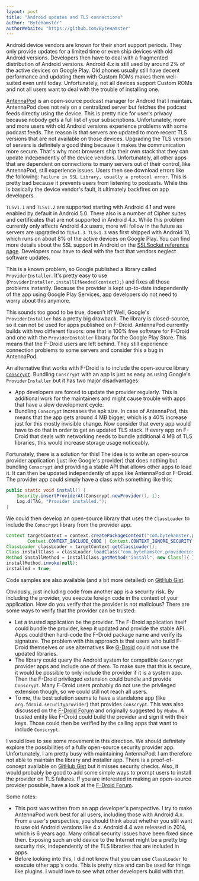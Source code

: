 ```yaml
---
layout: post
title: "Android updates and TLS connections"
author: "ByteHamster"
authorWebsite: "https://github.com/ByteHamster"
---
```


Android device vendors are known for their short support periods. They only provide updates for a limited time or even ship devices with old Android versions. Developers then have to deal with a fragmented distribution of Android versions. Android 4.x is still used by around 2% of the active devices on Google Play. Old phones usually still have decent performance and updating them with Custom ROMs makes them well-suited even until today. Unfortunately, not all devices support Custom ROMs and not all users want to deal with the trouble of installing one.

[AntennaPod](https://antennapod.org/) is an open-source podcast manager for Android that I maintain. AntennaPod does not rely on a centralized server but fetches the podcast feeds directly using the device. This is pretty nice for user's privacy because nobody gets a full list of your subscriptions. Unfortunately, more and more users with old Android versions experience problems with some podcast feeds. The reason is that servers are updated to more recent TLS versions that are not available on those devices. Upgrading the TLS version of servers is definitely a good thing because it makes the communication more secure. That's why most browsers ship their own stack that they can update independently of the device vendors. Unfortunately, all other apps that are dependent on connections to many servers out of their control, like AntennaPod, still experience issues. Users then see download errors like the following: `Failure in SSL Library, usually a protocol error`. This is pretty bad because it prevents users from listening to podcasts. While this is basically the device vendor's fault, it ultimately backfires on app developers.

`TLSv1.1` and `TLSv1.2` are supported starting with Android 4.1 and were enabled by default in Android 5.0. There also is a number of Cipher suites and certificates that are not supported in Android 4.x. While this problem currently only affects Android 4.x users, more will follow in the future as servers are upgraded to `TLSv1.3`. `TLSv1.3` was first shipped with Android 10, which runs on about 8% of the active devices on Google Play. You can find more details about the SSL support in Android on the [SSLSocket reference page](https://developer.android.com/reference/javax/net/ssl/SSLSocket). Developers now have to deal with the fact that vendors neglect software updates.

This is a known problem, so Google published a library called `ProviderInstaller`. It's pretty easy to use (`ProviderInstaller.installIfNeeded(context);`) and fixes all those problems instantly. Because the provider is kept up-to-date independently of the app using Google Play Services, app developers do not need to worry about this anymore.

This sounds too good to be true, doesn't it? Well, Google's `ProviderInstaller` has a pretty big drawback. The library is closed-source, so it can not be used for apps published on F-Droid. AntennaPod currently builds with two different flavors: one that is 100% free software for F-Droid and one with the `ProviderInstaller` library for the Google Play Store. This means that the F-Droid users are left behind. They still experience connection problems to some servers and consider this a bug in AntennaPod.

An alternative that works with F-Droid is to include the open-source library [`Conscrypt`](https://github.com/google/conscrypt/). Bundling `Conscrypt` with an app is just as easy as using Google's `ProviderInstaller` but it has two major disadvantages:

* App developers are forced to update the provider regularly. This is additional work for the maintainers and might cause trouble with apps that have a slow development cycle.
* Bundling `Conscrypt` increases the apk size. In case of AntennaPod, this means that the app gets around 4 MB bigger, which is a 40% increase just for this mostly invisible change. Now consider that every app would have to do that in order to get an updated TLS stack. If every app on F-Droid that deals with networking needs to bundle additional 4 MB of TLS libraries, this would increase storage usage noticeably.

Fortunately, there is a solution for this! The idea is to write an open-source provider application (just like Google's provider) that does nothing but bundling `Conscrypt` and providing a stable API that allows other apps to load it. It can then be updated independently of apps like AntennaPod or F-Droid. The provider app could simply have a class with something like this:

```java
public static void install() {
    Security.insertProviderAt(Conscrypt.newProvider(), 1);
    Log.d(TAG, "Provider installed.");
}
```

We could then develop an open-source library that uses the `ClassLoader` to include the `Conscrypt` library from the provider app.

```java
Context targetContext = context.createPackageContext("com.bytehamster.providerinstaller",
        Context.CONTEXT_INCLUDE_CODE | Context.CONTEXT_IGNORE_SECURITY);
ClassLoader classLoader = targetContext.getClassLoader();
Class installClass = classLoader.loadClass("com.bytehamster.providerinstaller.ProviderInstallerImpl");
Method installMethod = installClass.getMethod("install", new Class[]{ });
installMethod.invoke(null);
installed = true;
```

Code samples are also available (and a bit more detailed) on [GitHub Gist](https://gist.github.com/ByteHamster/f488f9993eeb6679c2b5f0180615d518).

Obviously, just including code from another app is a security risk. By including the provider, you execute foreign code in the context of your application. How do you verify that the provider is not malicious? There are some ways to verify that the provider can be trusted:

* Let a trusted application be the provider. The F-Droid application itself could bundle the provider, keep it updated and provide the stable API. Apps could then hard-code the F-Droid package name and verify its signature. The problem with this approach is that users who build F-Droid themselves or use alternatives like [G-Droid](https://f-droid.org/de/packages/org.gdroid.gdroid/) could not use the updated libraries.
* The library could query the Android system for compatible `Conscrypt` provider apps and include one of them. To make sure that this is secure, it would be possible to only include the provider if it is a system app. Then the F-Droid privileged extension could bundle and provide `Conscrypt`. Many F-Droid users probably do not use the privileged extension though, so we could still not reach all users.
* To me, the best solution seems to have a standalone app (like `org.fdroid.securityprovider`) that provides `Conscrypt`. This was also discussed on the [F-Droid Forum](https://forum.f-droid.org/t/lack-of-tls-1-2-breaking-apps-in-older-androids/9823) and originally suggested by `@bubu`. A trusted entity like F-Droid could build the provider and sign it with their keys. Those could then be verified by the calling apps that want to include `Conscrypt`.

I would love to see some movement in this direction. We should definitely explore the possibilities of a fully open-source security provider app. Unfortunately, I am pretty busy with maintaining AntennaPod. I am therefore not able to maintain the library and installer app. There is a proof-of-concept available on [GitHub Gist](https://gist.github.com/ByteHamster/f488f9993eeb6679c2b5f0180615d518) but it misses security checks. Also, it would probably be good to add some simple ways to prompt users to install the provider on TLS failures. If you are interested in making an open-source provider possible, have a look at the [F-Droid Forum](https://forum.f-droid.org/t/lack-of-tls-1-2-breaking-apps-in-older-androids/9823).

Some notes:

* This post was written from an app developer's perspective. I try to make AntennaPod work best for all users, including those with Android 4.x. From a user's perspective, you should think about whether you still want to use old Android versions like 4.x. Android 4.4 was released in 2014, which is 6 years ago. Many critical security issues have been fixed since then. Exposing such an old device to the Internet might be a pretty big security risk, independently of the TLS libraries that are included in apps.
* Before looking into this, I did not know that you can use `ClassLoader` to execute other app's code. This is pretty nice and can be used for things like plugins. I would love to see what other developers build with that.
